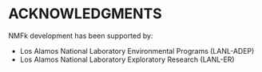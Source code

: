 ACKNOWLEDGMENTS
==============

NMFk development has been supported by:

* Los Alamos National Laboratory Environmental Programs (LANL-ADEP)
* Los Alamos National Laboratory Exploratory Research (LANL-ER)